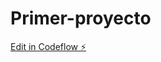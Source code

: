 # Primer-proyecto

[Edit in Codeflow ⚡️](https://stackblitz.com/~/github.com/Adiallodiouf/Primer-proyecto)